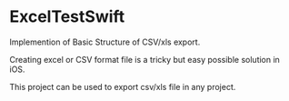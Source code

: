 # ExcelTestSwift
Implemention of Basic Structure of CSV/xls export.

Creating excel or CSV format file is a tricky but easy possible solution in iOS. 

This project can be used to export csv/xls file in any project. 
